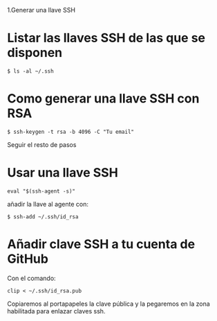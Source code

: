 
1.Generar una llave SSH

# Listar las llaves SSH de las que se disponen

`$ ls -al ~/.ssh`

# Como generar una llave SSH con RSA

`$ ssh-keygen -t rsa -b 4096 -C "Tu email"`

Seguir el resto de pasos

# Usar una llave SSH

`eval "$(ssh-agent -s)"`

añadir la llave al agente con:

`$ ssh-add ~/.ssh/id_rsa`

# Añadir clave SSH a tu cuenta de GitHub

Con el comando: 

`clip < ~/.ssh/id_rsa.pub`

Copiaremos al portapapeles la clave pública y la pegaremos en la zona habilitada para enlazar claves ssh.


